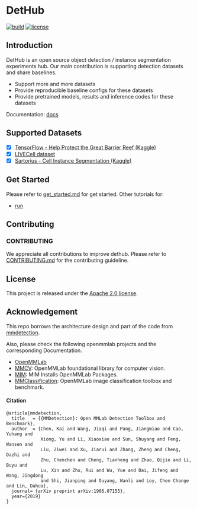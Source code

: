 # DetHub

[![build](https://github.com/okotaku/dethub/actions/workflows/build.yml/badge.svg)](https://github.com/okotaku/dethub/actions/workflows/build.yml)
[![license](https://img.shields.io/github/license/okotaku/dethub.svg)](https://github.com/okotaku/dethub/blob/main/LICENSE)

## Introduction

DetHub is an open source object detection / instance segmentation experiments hub. Our main contribution is supporting detection datasets and share baselines.

- Support more and more datasets
- Provide reproducible baseline configs for these datasets
- Provide pretrained models, results and inference codes for these datasets

Documentation: [docs](docs)

## Supported Datasets

- [x] [TensorFlow - Help Protect the Great Barrier Reef (Kaggle)](configs/projects/gbr_cots/)
- [x] [LIVECell dataset](configs/projects/livecell/)
- [x] [Sartorius - Cell Instance Segmentation (Kaggle)](configs/projects/sartorius_cellseg/)

## Get Started

Please refer to [get_started.md](docs/source/get_started.md) for get started.
Other tutorials for:

- [run](docs/source/run.md)

## Contributing

### CONTRIBUTING

We appreciate all contributions to improve dethub. Please refer to [CONTRIBUTING.md](https://github.com/open-mmlab/mmcv/blob/master/CONTRIBUTING.md) for the contributing guideline.

## License

This project is released under the [Apache 2.0 license](LICENSE).

## Acknowledgement

This repo borrows the architecture design and part of the code from [mmdetection](https://github.com/open-mmlab/mmdetection).

Also, please check the following openmmlab projects and the corresponding Documentation.

- [OpenMMLab](https://openmmlab.com/)
- [MMCV](https://github.com/open-mmlab/mmcv): OpenMMLab foundational library for computer vision.
- [MIM](https://github.com/open-mmlab/mim): MIM Installs OpenMMLab Packages.
- [MMClassification](https://github.com/open-mmlab/mmclassification): OpenMMLab image classification toolbox and benchmark.

#### Citation

```
@article{mmdetection,
  title   = {{MMDetection}: Open MMLab Detection Toolbox and Benchmark},
  author  = {Chen, Kai and Wang, Jiaqi and Pang, Jiangmiao and Cao, Yuhang and
             Xiong, Yu and Li, Xiaoxiao and Sun, Shuyang and Feng, Wansen and
             Liu, Ziwei and Xu, Jiarui and Zhang, Zheng and Cheng, Dazhi and
             Zhu, Chenchen and Cheng, Tianheng and Zhao, Qijie and Li, Buyu and
             Lu, Xin and Zhu, Rui and Wu, Yue and Dai, Jifeng and Wang, Jingdong
             and Shi, Jianping and Ouyang, Wanli and Loy, Chen Change and Lin, Dahua},
  journal= {arXiv preprint arXiv:1906.07155},
  year={2019}
}
```
